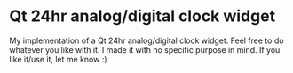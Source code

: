 # Qt 24hr analog/digital clock widget
My implementation of a Qt 24hr analog/digital clock widget. Feel free to do whatever you like with it. I made it with no specific purpose in mind. If you like it/use it, let me know :)
